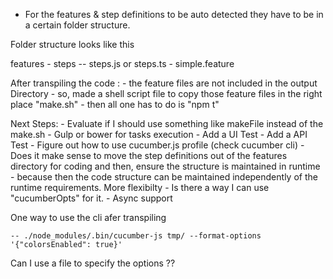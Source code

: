 - For the features & step definitions to be auto detected they have to be in a certain folder structure.

Folder structure looks like this

features
     - steps
        -- steps.js or steps.ts
    - simple.feature

After transpiling the code : 
    - the feature files are not included in the output Directory
    - so, made a shell script file to copy those feature files in the right place
      "make.sh" 
    - then all one has to do is "npm t"

Next Steps:
    - Evaluate if I should use something like makeFile instead of the make.sh
    - Gulp or bower for tasks execution
    - Add a UI Test
    - Add a API Test
    - Figure out how to use cucumber.js profile (check cucumber cli)
    - Does it make sense to move the step definitions out of the features directory 
      for coding and then, ensure the structure is maintained in runtime
        - because then the code structure can be maintained independently of the
          runtime requirements. More flexibilty
        - Is there a way I can use  "cucumberOpts" for it.
    - Async support    

One way to use the cli afer transpiling

    -- ./node_modules/.bin/cucumber-js tmp/ --format-options '{"colorsEnabled": true}'

Can I use a file to specify the options ??
